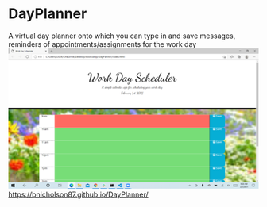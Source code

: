 # DayPlanner
A virtual day planner onto which you can type in and save messages, reminders of appointments/assignments for the work day
![alt text](DayPlannerScreenshot.png)
https://bnicholson87.github.io/DayPlanner/